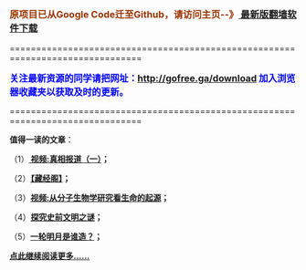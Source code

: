 <h3><font color="#993300"> 原项目已从Google Code迁至Github，请访问主页--》<a href="http://leapc.zym9.net/" target="_blank"> 最新版翻墙软件下载</a></font></h3>
<p>===============================================================================</p>
<font color="blue" size="3"><strong>关注最新资源的同学请把网址：<font color="#993300"><a href="http://gofree.ga/download" target="_blank">http://gofree.ga/download</a> </font>加入浏览器收藏夹以获取及时的更新。</strong></font>
<p>===============================================================================</p>
<p><strong>值得一读的文章</strong>：</p>
<p>（1）<strong><a href="http://www.mitfreesky.tk/go/truth" target="_blank"> 视频:真相报道（一）</a>；</strong></p>
<p>（2）<strong><a href="http://www.mitfreesky.tk/go/reading" target="_blank">【藏经阁】</a>；</strong></p>
<p>（3）<strong><a href="http://www.mitfreesky.tk/go/biology" target="_blank">视频:从分子生物学研究看生命的起源</a>；</strong></p>
<p>（4）<strong><a href="http://www.mitfreesky.tk/go/discovery" target="_blank">探究史前文明之谜</a>；</strong></p>
<p>（5）<strong><a href="http://www.mitfreesky.tk/go/moon" target="_blank">一轮明月是谁造？</a>；</strong></p>
<p><strong><a href="http://gofree.ga/freesky" target="_blank">点此继续阅读更多……</a></strong></p>
